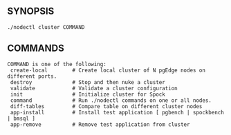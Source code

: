 ## SYNOPSIS
    ./nodectl cluster COMMAND
 
## COMMANDS
    COMMAND is one of the following:
     create-local        # Create local cluster of N pgEdge nodes on different ports.
     destroy             # Stop and then nuke a cluster
     validate            # Validate a cluster configuration
     init                # Initialize cluster for Spock
     command             # Run ./nodectl commands on one or all nodes.
     diff-tables         # Compare table on different cluster nodes
     app-install         # Install test application [ pgbench | spockbench | bmsql ]
     app-remove          # Remove test application from cluster
